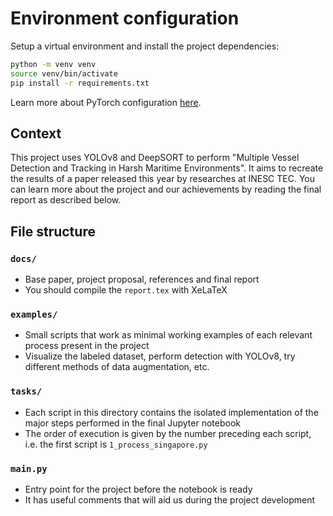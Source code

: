 # Environment configuration

Setup a virtual environment and install the project dependencies:
```bash
python -m venv venv
source venv/bin/activate
pip install -r requirements.txt
```

Learn more about PyTorch configuration [here](https://pytorch.org/get-started/locally/).

## Context
This project uses YOLOv8 and DeepSORT to perform "Multiple Vessel Detection and Tracking in Harsh Maritime Environments".
It aims to recreate the results of a paper released this year by researches at INESC TEC.
You can learn more about the project and our achievements by reading the final report as described below.

## File structure

### `docs/`
 - Base paper, project proposal, references and final report
 - You should compile the `report.tex` with XeLaTeX

### `examples/`
 - Small scripts that work as minimal working examples of each relevant process present in the project
 - Visualize the labeled dataset, perform detection with YOLOv8, try different methods of data augmentation, etc.

### `tasks/`
 - Each script in this directory contains the isolated implementation of the major steps performed in the final Jupyter notebook
 - The order of execution is given by the number preceding each script, i.e. the first script is `1_process_singapore.py`

### `main.py`
 - Entry point for the project before the notebook is ready
 - It has useful comments that will aid us during the project development
